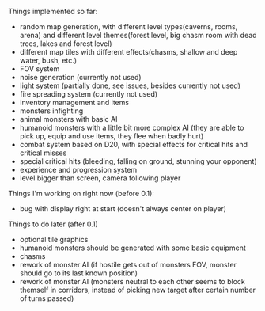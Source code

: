 Things implemented so far:

- random map generation, with different level types(caverns, rooms, arena) and different level themes(forest level, big chasm room with dead trees, lakes and forest level)
- different map tiles with different effects(chasms, shallow and deep water, bush, etc.)
- FOV system
- noise generation (currently not used)
- light system (partially done, see issues, besides currently not used)
- fire spreading system (currently not used)
- inventory management and items
- monsters infighting
- animal monsters with basic AI
- humanoid monsters with a little bit more complex AI (they are able to pick up, equip and use items, they flee when badly hurt)
- combat system based on D20, with special effects for critical hits and critical misses
- special critical hits (bleeding, falling on ground, stunning your opponent)
- experience and progression system
- level bigger than screen, camera following player

Things I'm working on right now (before 0.1):

- bug with display right at start (doesn't always center on player)

Things to do later (after 0.1)

- optional tile graphics
- humanoid monsters should be generated with some basic equipment
- chasms
- rework of monster AI (if hostile gets out of monsters FOV, monster should go to its last known position)
- rework of monster AI (monsters neutral to each other seems to block themself in corridors, instead of picking new target after certain number of turns passed)

